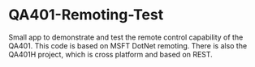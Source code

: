 # QA401-Remoting-Test
Small app to demonstrate and test the remote control capability of the QA401. This code is based on MSFT DotNet remoting. There is also the QA401H project, which is cross platform and based on REST.
